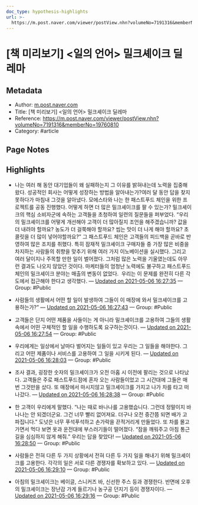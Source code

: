```yaml
---
doc_type: hypothesis-highlights
url: >-
  https://m.post.naver.com/viewer/postView.nhn?volumeNo=7191316&memberNo=19760810
---
```


# [책 미리보기] <일의 언어> 밀크셰이크 딜레마

## Metadata
- Author: [m.post.naver.com]()
- Title: [책 미리보기] <일의 언어> 밀크셰이크 딜레마
- Reference: https://m.post.naver.com/viewer/postView.nhn?volumeNo=7191316&memberNo=19760810
- Category: #article

## Page Notes
## Highlights
- 나는 여러 해 동안 대기업들이 왜 실패하는지 그 이유를 밝혀내는데 노력을 집중해왔다. 성공적인 회사는 어떻게 성장하는 방법을 알아내는가?여러 달 동안 답을 찾지 못하다가 마침내 그것을 알아냈다. 모에스타와 나는 한 패스트푸드 체인을 위한 프로젝트를 공동 진행했다. 어떻게 하면 더 많은 밀크셰이크를 팔 수 있는가? 밀크셰이크의 핵심 소비자군에 속하는 고객들을 초청하여 일련의 질문들을 퍼부었다. “우리의 밀크셰이크를 어떻게 개선해야 고객이 더 많아질지 조언을 해주겠습니까? 값을 더 내려야 할까요? 농도가 더 걸쭉해야 할까요? 씹는 맛이 더 나게 해야 할까요? 초콜릿을 더 많이 넣어야할까요?” 그 패스트푸드 체인은 고객들의 피드백을 곧바로 반영하여 많은 조치를 취했다. 특히 잠재적 밀크셰이크 구매자들 중 가장 많은 비중을 차지하는 사람들의 취향을 맞추기 위해 여러 가지 이노베이션을 실시했다. 그리고 여러 달이지나 주목할 만한 일이 벌어졌다. 그처럼 많은 노력을 기울였는데도 아무런 결과도 나오지 않았던 것이다. 마케터들의 엄청난 노력에도 불구하고 패스트푸드 체인의 밀크셰이크 분야는 매출의 변동이 없었다.  우리는 이 문제를 완전히 다른 각도에서 접근해야 한다고 생각했다. — [Updated on 2021-05-06 16:27:35](https://hyp.is/hznxyq48Eeu6NYdKL2iacQ/m.post.naver.com/viewer/postView.nhn?volumeNo=7191316&memberNo=19760810) — Group: #Public

- 사람들의 생활에서 어떤 할 일이 발생하여 그들이 이 매장에 와서 밀크셰이크를 고용하는가?” — [Updated on 2021-05-06 16:27:43](https://hyp.is/jCbTTK48EeuQkMsL8hGkjg/m.post.naver.com/viewer/postView.nhn?volumeNo=7191316&memberNo=19760810) — Group: #Public

- 고객들은 단지 어떤 제품을 사들이는 게 아니라 밀크셰이크를 고용하여 그들의 생활 속에서 어떤 구체적인 할 일을 수행하도록 요구하는것이다.  — [Updated on 2021-05-06 16:27:54](https://hyp.is/kk8q-K48EeuQke8NXwXK6g/m.post.naver.com/viewer/postView.nhn?volumeNo=7191316&memberNo=19760810) — Group: #Public

- 우리에게는 일상에서 날마다 벌어지는 일들이 있고 우리는 그 일들을 해야한다. 그리고 어떤 제품이나 서비스를 고용하여 그 일을 시키게 된다. — [Updated on 2021-05-06 16:28:03](https://hyp.is/l-rG3q48EeuweP8vb1safg/m.post.naver.com/viewer/postView.nhn?volumeNo=7191316&memberNo=19760810) — Group: #Public

- 조사 결과, 굉장한 숫자의 밀크셰이크가 오전 아홉 시 이전에 팔리는 것으로 나타났다. 고객들은 주로 패스트푸드점에 혼자 오는 사람들이었고 그 시간대에 그들은 매번 그것만을 샀다. 또 매장에서 마시지않고 밀크셰이크를 가지고 나가 차를 타고 떠나갔다. — [Updated on 2021-05-06 16:28:38](https://hyp.is/rP3pXK48EeuIITuJN8nJSA/m.post.naver.com/viewer/postView.nhn?volumeNo=7191316&memberNo=19760810) — Group: #Public

- 한 고객이 우리에게 말했다. “나는 때로 바나나를 고용했습니다. 그런데 정말이지 바나나는 안 되겠더군요. 그건 너무 빨리 없어져요. 더구나 오전 중간쯤 되면 배가 고파집니다.” 도넛은 너무 푸석푸석하고 손가락을 끈적거리게 만들었다. 또 차를 몰고 가면서 먹다 보면 옷과 운전대에 부스러기들이 떨어졌다. “잠을 깨워주고 아침 통근길을 심심하지 않게 해줘.” 우리는 답을 찾았다! — [Updated on 2021-05-06 16:28:50](https://hyp.is/tAXQ1K48Eeue4Ks6h9C3UQ/m.post.naver.com/viewer/postView.nhn?volumeNo=7191316&memberNo=19760810) — Group: #Public

- 사람들은 전혀 다른 두 가지 상황에서 전혀 다른 두 가지 일을 해내기 위해 밀크셰이크를 고용한다. 각각의 일은 서로 다른 경쟁자를 확보하고 있다. — [Updated on 2021-05-06 16:29:10](https://hyp.is/v6tE-q48Eeu3-OtcFch2zg/m.post.naver.com/viewer/postView.nhn?volumeNo=7191316&memberNo=19760810) — Group: #Public

- 아침의 밀크셰이크는 베이글, 스니커즈 바, 신선한 주스 등과 경쟁한다. 반면에 오후의 밀크셰이크는 장난감 가게 들르기나 농구공 던지기 등이 경쟁자이다. — [Updated on 2021-05-06 16:29:16](https://hyp.is/wy8yMK48EeumwP_mcSWRlg/m.post.naver.com/viewer/postView.nhn?volumeNo=7191316&memberNo=19760810) — Group: #Public



